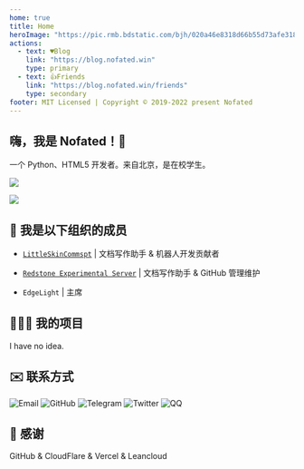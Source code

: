 ```yaml
---
home: true
title: Home
heroImage: "https://pic.rmb.bdstatic.com/bjh/020a46e8318d66b55d73afe31805d653.jpeg"
actions:
  - text: ♥️Blog
    link: "https://blog.nofated.win"
    type: primary
  - text: 👍Friends
    link: "https://blog.nofated.win/friends"
    type: secondary
footer: MIT Licensed | Copyright © 2019-2022 present Nofated
---
```


## 嗨，我是 Nofated！👋

一个 Python、HTML5 开发者。来自北京，是在校学生。

![](https://img.shields.io/website?down_message=Offline&label=blog.nofated.win&style=for-the-badge&up_message=Online&url=https://blog.nofated.win)

![](https://img.shields.io/badge/EMAIL-nofated095@outlook.com-informational?style=for-the-badge&link=mailto:nofated095@outlook.com)

## 🏢 我是以下组织的成员

- [`LittleSkinCommspt`](https://github.com/LittleSkinCommspt) | 文档写作助手 & 机器人开发贡献者

- [`Redstone Experimental Server`](https://remsmc.github.io) | 文档写作助手 & GitHub 管理维护

- `EdgeLight` | 主席

## 🧑🏻‍💻 我的项目

I have no idea.

## ✉️ 联系方式

![Email](https://img.shields.io/badge/EMAIL-nofated095@outlook.com-informational?style=for-the-badge&link=mailto:nofated095@outlook.com)
![GitHub](https://img.shields.io/badge/Github-Nofated095-181717?style=for-the-badge&logo=github&link=https://github.com/Nofated095)
![Telegram](https://img.shields.io/badge/Telegram-Nofated-26a5e4?style=for-the-badge&logo=telegram&link=https://t.me/Nofated)
![Twitter](https://img.shields.io/badge/Twitter-Nofated095-1da1f2?style=for-the-badge&logo=twitter&link=https://twitter.com/nofated095)
![QQ](https://img.shields.io/badge/QQ-2032025551-eb1923?style=for-the-badge&logo=tencentqq&link=https://qm.qq.com/cgi-bin/qm/qr?k=E6GfcgEdEUN6Hv14D24W_GQlGdAATQ0F&noverify=0)

## 🎉 感谢

GitHub & CloudFlare & Vercel & Leancloud
